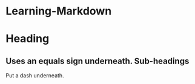 # Learning-Markdown
Heading
=
Uses an equals sign underneath.
Sub-headings
-
Put a dash underneath.

